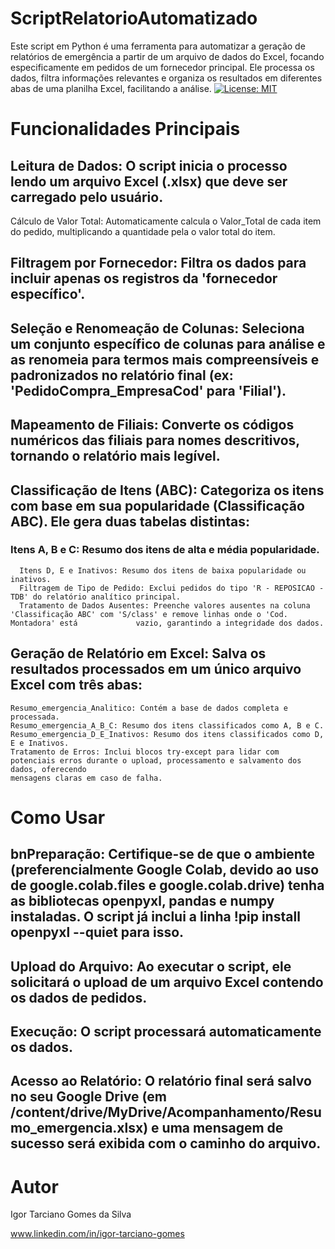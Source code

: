 # ScriptRelatorioAutomatizado
Este script em Python é uma ferramenta para automatizar a geração de relatórios de emergência a partir de um arquivo de dados do Excel, focando especificamente em pedidos de um fornecedor principal. Ele processa os dados, filtra informações relevantes e organiza os resultados em diferentes abas de uma planilha Excel, facilitando a análise.
[![License: MIT](https://img.shields.io/badge/License-MIT-yellow.svg)](LICENSE)

# Funcionalidades Principais

## Leitura de Dados: O script inicia o processo lendo um arquivo Excel (.xlsx) que deve ser carregado pelo usuário.
Cálculo de Valor Total: Automaticamente calcula o Valor_Total de cada item do pedido, multiplicando a quantidade pela o valor total do item.

## Filtragem por Fornecedor: Filtra os dados para incluir apenas os registros da 'fornecedor específico'.

## Seleção e Renomeação de Colunas: Seleciona um conjunto específico de colunas para análise e as renomeia para termos mais compreensíveis e padronizados no relatório final (ex: 'PedidoCompra_EmpresaCod' para 'Filial').

## Mapeamento de Filiais: Converte os códigos numéricos das filiais para nomes descritivos, tornando o relatório mais legível.

## Classificação de Itens (ABC): Categoriza os itens com base em sua popularidade (Classificação ABC). Ele gera duas tabelas distintas:
  ### Itens A, B e C: Resumo dos itens de alta e média popularidade.
      Itens D, E e Inativos: Resumo dos itens de baixa popularidade ou inativos.
      Filtragem de Tipo de Pedido: Exclui pedidos do tipo 'R - REPOSICAO - TDB' do relatório analítico principal.
      Tratamento de Dados Ausentes: Preenche valores ausentes na coluna 'Classificação ABC' com 'S/class' e remove linhas onde o 'Cod. Montadora' está             vazio, garantindo a integridade dos dados.
## Geração de Relatório em Excel: Salva os resultados processados em um único arquivo Excel com três abas:
    Resumo_emergencia_Analitico: Contém a base de dados completa e processada.
    Resumo_emergencia_A_B_C: Resumo dos itens classificados como A, B e C.
    Resumo_emergencia_D_E_Inativos: Resumo dos itens classificados como D, E e Inativos.
    Tratamento de Erros: Inclui blocos try-except para lidar com potenciais erros durante o upload, processamento e salvamento dos dados, oferecendo         
    mensagens claras em caso de falha.

# Como Usar

## bnPreparação: Certifique-se de que o ambiente (preferencialmente Google Colab, devido ao uso de google.colab.files e google.colab.drive) tenha as bibliotecas openpyxl, pandas e numpy instaladas. O script já inclui a linha !pip install openpyxl --quiet para isso.

## Upload do Arquivo: Ao executar o script, ele solicitará o upload de um arquivo Excel contendo os dados de pedidos.

## Execução: O script processará automaticamente os dados.

## Acesso ao Relatório: O relatório final será salvo no seu Google Drive (em /content/drive/MyDrive/Acompanhamento/Resumo_emergencia.xlsx) e uma mensagem de sucesso será exibida com o caminho do arquivo.

# Autor

Igor Tarciano Gomes da Silva

www.linkedin.com/in/igor-tarciano-gomes


